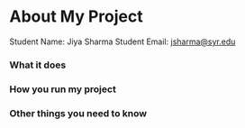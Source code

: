 # About My Project

Student Name:  Jiya Sharma
Student Email:  jsharma@syr.edu

### What it does


### How you run my project


### Other things you need to know
